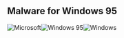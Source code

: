 
## Malware for Windows 95
![Microsoft](https://img.shields.io/badge/Microsoft-0078D4?style=for-the-badge&logo=microsoft&logoColor=white)![Windows 95](https://img.shields.io/badge/Windows%2095-008484?style=for-the-badge&logo=windows95&logoColor=white)![Windows](https://img.shields.io/badge/Windows-0078D6?style=for-the-badge&logo=windows&logoColor=white)
